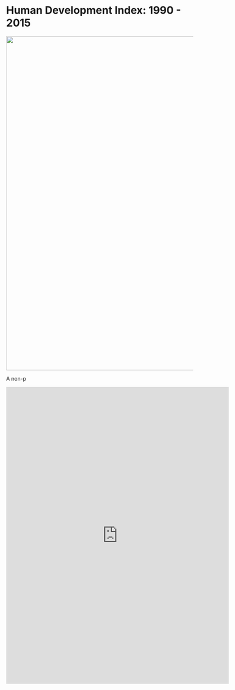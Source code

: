# Human Development Index: 1990 - 2015

<div>
<P ALIGN=CENTER><img src="images/water.jpg" style="display: block; margin-left: auto; margin-right: auto;"  width="900"/></P></div>

A non-p
<iframe width="600" height="800" src="https://datastudio.google.com/embed/reporting/1hQJa5WZSeKcSRxyNHIP6Wc-QVJFRTvLu/page/1M" frameborder="0" style="border:0" allowfullscreen></iframe>
